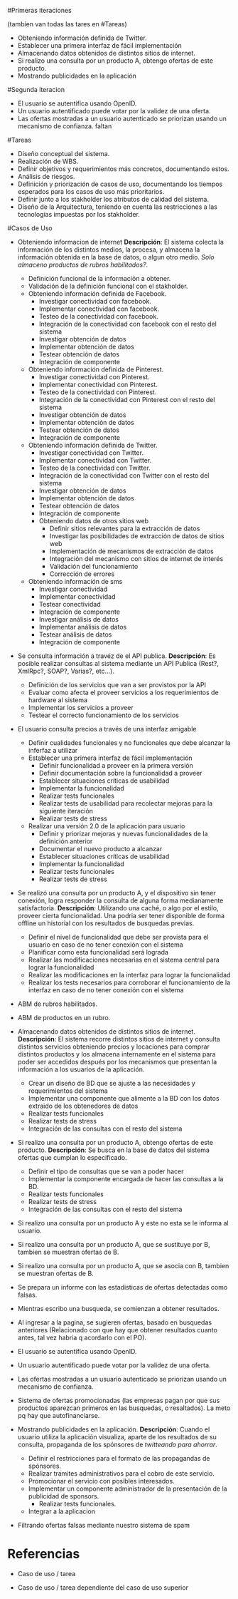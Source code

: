 #Primeras iteraciones

(tambien van todas las tares en  #Tareas) 
* Obteniendo información definida de Twitter.
* Establecer una primera interfaz de fácil implementación
* Almacenando datos obtenidos de distintos sitios de internet.
* Si realizo una consulta por un producto A, obtengo ofertas de este producto.
* Mostrando publicidades en la aplicación


#Segunda iteracion
* El usuario se autentifica usando OpenID.
* Un usuario autentificado puede votar por la validez de una oferta.
* Las ofertas mostradas a un usuario autenticado se priorizan usando un mecanismo de confianza. 
faltan

#Tareas

* Diseño conceptual del sistema.
* Realización de WBS.
* Definir objetivos y requerimientos más concretos, documentando estos.
* Análisis de riesgos.
* Definición y priorización de casos de uso, documentando los tiempos esperados para los casos de uso más prioritarios.
* Definir junto a los stakholder los atributos de calidad del sistema.
* Diseño de la Arquitectura, teniendo en cuenta las restricciones a las tecnologías impuestas por los stakholder.


#Casos de Uso

* Obteniendo informacion de internet
**Descripción**: El sistema colecta la información de los distintos medios, la procesa, y almacena la información obtenida en la base de datos, o algun otro medio. _Solo almaceno productos de rubros habilitados?_.
    + Definición funcional de la información a obtener.
    + Validación de la definición funcional con el stakholder.
    * Obteniendo información definida de Facebook.
        + Investigar conectividad con facebook.
        + Implementar conectividad con facebook.
        + Testeo de la conectividad con facebook.
        + Integración de la conectividad con facebook con el resto del sistema
        + Investigar obtención de datos
        + Implementar obtención de datos
        + Testear obtención de datos
        + Integración de componente
    * Obteniendo información definida de Pinterest.
        + Investigar conectividad con Pinterest.
        + Implementar conectividad con Pinterest.
        + Testeo de la conectividad con Pinterest.
        + Integración de la conectividad con Pinterest con el resto del sistema
        + Investigar obtención de datos
        + Implementar obtención de datos
        + Testear obtención de datos
        + Integración de componente
    * Obteniendo información definida de Twitter.
        + Investigar conectividad con Twitter.
        + Implementar conectividad con Twitter.
        + Testeo de la conectividad con Twitter.
        + Integración de la conectividad con Twitter con el resto del sistema
        + Investigar obtención de datos
        + Implementar obtención de datos
        + Testear obtención de datos
        + Integración de componente
	  * Obteniendo datos de otros sitios web 
        + Definir sitios relevantes para la extracción de datos
        + Investigar las posibilidades de extracción de datos de sitios web
        + Implementación de mecanismos de extracción de datos
        + Integración del mecanismo con sitios de internet de interés
        + Validación del funcionamiento
        + Corrección de errores 
    + Obteniendo información de sms
        + Investigar conectividad
        + Implementar conectividad
        + Testear conectividad 
        + Integración de componente
        + Investigar análisis de datos
        + Implementar análisis de datos
        + Testear análisis de datos
        + Integración de componente

* Se consulta información a travéz de el API publica.
**Descripción**: Es posible realizar consultas al sistema mediante un API Publica (Rest?, XmlRpc?, SOAP?, Varias?, etc...).
    + Definición de los servicios que van a ser provistos por la API
    + Evaluar como afecta el proveer servicios a los requerimientos de hardware al sistema
    + Implementar los servicios a proveer
    + Testear el correcto funcionamiento de los servicios

* El usuario consulta precios a través de una interfaz amigable
	* Definir cualidades funcionales y no funcionales que debe alcanzar la inferfaz a utilizar
    * Establecer una primera interfaz de fácil implementación
        * Definir funcionalidad a proveer en la primera versión
        + Definir documentación sobre la funcionalidad a proveer
        + Establecer situaciones críticas de usabilidad
        + Implementar la funcionalidad
        + Realizar tests funcionales
        + Realizar tests de usabilidad para recolectar mejoras para la siguiente iteración
        + Realizar tests de stress
    * Realizar una versión 2.0 de la aplicación para usuario
        * Definir y priorizar mejoras y nuevas funcionalidades de la definición anterior
        + Documentar el nuevo producto a alcanzar
        + Establecer situaciones críticas de usabilidad
        + Implementar la funcionalidad
        + Realizar tests funcionales
        + Realizar tests de stress

* Se realizó una consulta por un producto A, y el dispositivo sin tener conexión, logra responder la consulta de alguna forma medianamente satisfactoria.
**Descripción**: Utilizando una caché, o algo por el estilo, proveer cierta funcionalidad. Una podria ser tener disponible de forma offline un historial con los resultados de busquedas previas. 
    + Definir el nivel de funcionalidad que debe ser provista para el usuario en caso de no tener conexión con el sistema
    + Planificar como esta funcionalidad será lograda
    + Realizar las modificaciones necesarias en el sistema central para lograr la funcionalidad
    + Realizar las modificaciones en la interfaz para lograr la funcionalidad
    + Realizar los tests necesarios para corroborar el funcionamiento de la interfaz en caso de no tener conexión con el sistema

* ABM de rubros habilitados.
* ABM de productos en un rubro.

* Almacenando datos obtenidos de distintos sitios de internet.
**Descripción**: El sistema recorre distintos sitios de internet y consulta distintos servicios obteniendo precios y locaciones para comprar distintos productos y los almacena internamente en el sistema para poder ser accedidos después por los mecanismos que presentan la información a los usuarios de la aplicación.
    + Crear un diseño de BD que se ajuste a las necesidades y requerimientos del sistema
    + Implementar una componente que alimente a la BD con los datos extraido de los obtenedores de datos
    + Realizar tests funcionales
    + Realizar tests de stress
    + Integración de las consultas con el resto del sistema

* Si realizo una consulta por un producto A, obtengo ofertas de este producto.
**Descripción**: Se busca en la base de datos del sistema ofertas que cumplan lo especificado.
    + Definir el tipo de consultas que se van a poder hacer
    + Implementar la componente encargada de hacer las consultas a la BD.
    + Realizar tests funcionales
    + Realizar tests de stress
    + Integración de las consultas con el resto del sistema

* Si realizo una consulta por un producto A y este no esta se le informa al usuario.
* Si realizo una consulta por un producto A, que se sustituye por B, tambien se muestran ofertas de B.
* Si realizo una consulta por un producto A, que se asocia con B, tambien se muestran ofertas de B.

* Se prepara un informe con las estadisticas de ofertas detectadas como falsas.

* Mientras escribo una busqueda, se comienzan a obtener resultados.
* Al ingresar a la pagina, se sugieren ofertas, basado en busquedas anteriores (Relacionado con que hay que obtener resultados cuanto antes, tal vez habria q acordarlo con el PO).

* El usuario se autentifica usando OpenID.
* Un usuario autentificado puede votar por la validez de una oferta.
* Las ofertas mostradas a un usuario autenticado se priorizan usando un mecanismo de confianza. 

* Sistema de ofertas promocionadas (las empresas pagan por que sus productos aparezcan primeros en las busquedas, o resaltados). La meto pq hay que autofinanciarse.

* Mostrando publicidades en la aplicación. 
**Descripción**: Cuando el usuario utiliza la aplicación visualiza, aparte de los resultados de su consulta, propaganda de los spónsores de _twitteando para ahorrar_.
    + Definir el restricciones para el formato de las propagandas de spónsores.
    + Realizar tramites administrativos para el cobro de este servicio.
    + Promocionar el servicio con posibles interesados.
    + Implementar un componente administrador de la presentación de la publicidad de sponsors.
        + Realizar tests funcionales.
    + Integrar a la aplicacion

* Filtrando ofertas falsas mediante nuestro sistema de spam

Referencias
===========

* Caso de uso / tarea
+ Caso de uso / tarea dependiente del caso de uso superior
